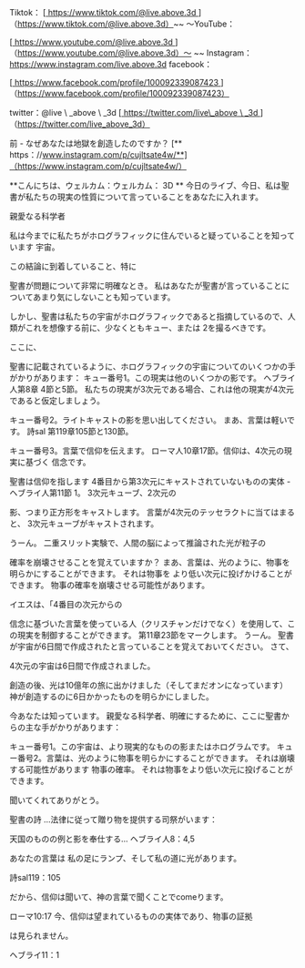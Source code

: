 Tiktok：
[<u> https://www.tiktok.com/@live.above.3d </u>]（https://www.tiktok.com/@live.above.3d）~~ 〜YouTube：

[<u> https://www.youtube.com/@live.above.3d </u>]（https://www.youtube.com/@live.above.3d）〜 ~~ Instagram：<https://www.instagram.com/live.above.3d>
facebook：

[<u> https://www.facebook.com/profile/100092339087423 </u> ]（https://www.facebook.com/profile/100092339087423）

twitter：@live \ _above \ _3d
[<u> https://twitter.com/live\_above \ _3d </u >]（https://twitter.com/live_above_3d）

前 - なぜあなたは地獄を創造したのですか？
[** https：//www.instagram.com/p/cujltsate4w/**]（https://www.instagram.com/p/cujltsate4w/）

**こんにちは、ウェルカム：ウェルカム： 3D **
今日のライブ、今日、私は聖書が私たちの現実の性質について言っていることをあなたに入れます。

親愛なる科学者

私は今までに私たちがホログラフィックに住んでいると疑っていることを知っています
宇宙。

この結論に到着していること、特に

聖書が問題について非常に明確なとき。
私はあなたが聖書が言っていることについてあまり気にしないことも知っています。

しかし、聖書は私たちの宇宙がホログラフィックであると指摘しているので、人類がこれを想像する前に、少なくともキュー、または
2を撮るべきです。

ここに、

聖書に記載されているように、ホログラフィックの宇宙についてのいくつかの手がかりがあります：
キュー番号1。この現実は他のいくつかの影です。 ヘブライ人第8章
4節と5節。 私たちの現実が3次元である場合、これは他の現実が4次元であると仮定しましょう。

キュー番号2。ライトキャストの影を思い出してください。 まあ、言葉は軽いです。 詩sal
第119章105節と130節。

キュー番号3。言葉で信仰を伝えます。 ローマ人10章17節。信仰は、4次元の現実に基づく
信念です。

聖書は信仰を指します
4番目から第3次元にキャストされていないものの実体 - ヘブライ人第11節
1。 3次元キューブ、2次元の

影、つまり正方形をキャストします。 言葉が4次元のテッセラクトに当てはまると、
3次元キューブがキャストされます。

うーん。
二重スリット実験で、人間の脳によって推論された光が粒子の

確率を崩壊させることを覚えていますか？
まあ、言葉は、光のように、物事を明らかにすることができます。 それは物事を
より低い次元に投げかけることができます。 物事の確率を崩壊させる可能性があります。

イエスは、「4番目の次元からの

信念に基づいた言葉を使っている人（クリスチャンだけでなく）を使用して、この現実を制御することができます。 第11章23節をマークします。
うーん。
聖書が宇宙が6日間で作成されたと言っていることを覚えておいてください。 さて、

4次元の宇宙は6日間で作成されました。

創造の後、光は10億年の旅に出かけました（そしてまだオンになっています）
神が創造するのに6日かかったものを明らかにしました。

今あなたは知っています。
親愛なる科学者、明確にするために、ここに聖書からの主な手がかりがあります：

キュー番号1。この宇宙は、より現実的なものの影またはホログラムです。
キュー番号2。言葉は、光のように物事を明らかにすることができます。 それは崩壊する可能性があります
物事の確率。 それは物事をより低い次元に投げることができます。

聞いてくれてありがとう。

聖書の詩
…法律に従って贈り物を提供する司祭がいます：

天国のものの例と影を奉仕する…
ヘブライ人8：4,5

あなたの言葉は 私の足にランプ、そして私の道に光があります。

詩sal119：105

だから、信仰は聞いて、神の言葉で聞くことでcomeります。

ローマ10:17
今、信仰は望まれているものの実体であり、物事の証拠

は見られません。

ヘブライ11：1







